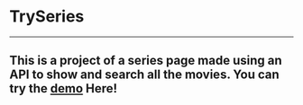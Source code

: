# TrySeries

---

## This is a project of a series page made using an API to show and search all the movies. You can try the <a href="https://gammarkin.github.io/TrySeries/" target="_blank">demo</a> Here!
